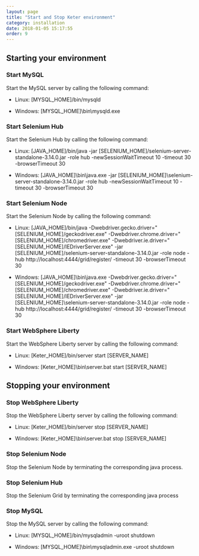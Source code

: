 ```yaml
---
layout: page
title: "Start and Stop Keter environment"
category: installation
date: 2018-01-05 15:17:55
order: 9
---
```


##	Starting your environment

### Start MySQL
Start the MySQL server by calling the following command:

- Linux: [MYSQL_HOME]/bin/mysqld

- Windows: [MYSQL_HOME]\bin\mysqld.exe

### Start Selenium Hub

Start the Selenium Hub by calling the following command:

- Linux: [JAVA_HOME]/bin/java -jar [SELENIUM_HOME]/selenium-server-standalone-3.14.0.jar -role hub -newSessionWaitTimeout 10 -timeout 30 -browserTimeout 30

- Windows: [JAVA_HOME]\bin\java.exe -jar [SELENIUM_HOME]\selenium-server-standalone-3.14.0.jar -role hub -newSessionWaitTimeout 10 -timeout 30 -browserTimeout 30


### Start Selenium Node
Start the Selenium Node by calling the following command:

- Linux: [JAVA_HOME]/bin/java -Dwebdriver.gecko.driver="[SELENIUM_HOME]/geckodriver.exe" -Dwebdriver.chrome.driver="[SELENIUM_HOME]/chromedriver.exe" -Dwebdriver.ie.driver="[SELENIUM_HOME]/IEDriverServer.exe" -jar [SELENIUM_HOME]/selenium-server-standalone-3.14.0.jar -role node -hub http://localhost:4444/grid/register/ -timeout 30 -browserTimeout 30   


- Windows: [JAVA_HOME]\bin\java.exe -Dwebdriver.gecko.driver="[SELENIUM_HOME]/geckodriver.exe" -Dwebdriver.chrome.driver="[SELENIUM_HOME]/chromedriver.exe" -Dwebdriver.ie.driver="[SELENIUM_HOME]/IEDriverServer.exe" -jar [SELENIUM_HOME]\selenium-server-standalone-3.14.0.jar -role node -hub http://localhost:4444/grid/register/ -timeout 30 -browserTimeout 30   



### Start WebSphere Liberty
Start the WebSphere Liberty server by calling the following command:

- Linux: [Keter_HOME]/bin/server start [SERVER_NAME] 


- Windows: [Keter_HOME]\bin\server.bat start [SERVER_NAME]   


##	Stopping your environment

###	Stop WebSphere Liberty
Stop the WebSphere Liberty server by calling the following command:

- Linux: [Keter_HOME]/bin/server stop [SERVER_NAME] 


- Windows: [Keter_HOME]\bin\server.bat stop [SERVER_NAME]   

###	Stop Selenium Node
Stop the Selenium Node by terminating the corresponding java process.
 

###	Stop Selenium Hub

Stop the Selenium Grid by terminating the corresponding java process

###	Stop MySQL
Stop the MySQL server by calling the following command:

- Linux: [MYSQL_HOME]/bin/mysqladmin -uroot  shutdown

- Windows: [MYSQL_HOME]\bin\mysqladmin.exe -uroot  shutdown
